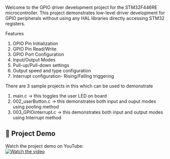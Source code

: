 Welcome to the GPIO driver development project for the STM32F446RE microcontroller.
This project demonstrates low-level driver development for GPIO peripherals without
using any HAL libraries directly accessing STM32 registers.

Features
1) GPIO Pin Initialization
2) GPIO Pin Read/Write
3) GPIO Port Configuration
4) Input/Output Modes
5) Pull-up/Pull-down settings
6) Output speed and type configuration
7) Interrupt configuration- Rising/Falling triggering

There are 3 sample projects in this which can be used to demonstrate 
1) main.c -> this toggles the user LED on board
2) 002_userButton.c -> this demonstrates both input and ouput modes using pooling method
3) 003_GPIOinterrupt.c -> this demonstrates both input and output modes using Interrupt method

## 🎥 Project Demo

Watch the project demo on YouTube:  
[![Watch the video](https://img.youtube.com/vi/7cqDdvCFqHc/maxresdefault.jpg)](https://youtu.be/7cqDdvCFqHc)
